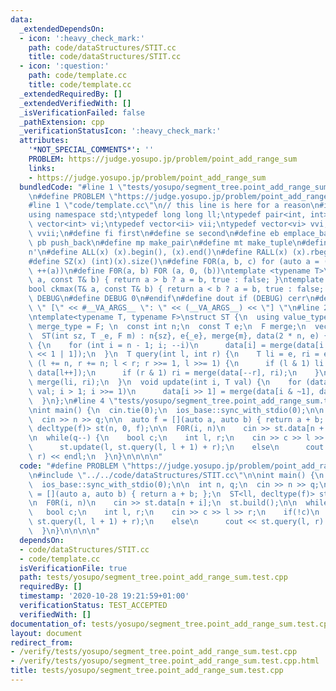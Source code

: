 ```yaml
---
data:
  _extendedDependsOn:
  - icon: ':heavy_check_mark:'
    path: code/dataStructures/STIT.cc
    title: code/dataStructures/STIT.cc
  - icon: ':question:'
    path: code/template.cc
    title: code/template.cc
  _extendedRequiredBy: []
  _extendedVerifiedWith: []
  _isVerificationFailed: false
  _pathExtension: cpp
  _verificationStatusIcon: ':heavy_check_mark:'
  attributes:
    '*NOT_SPECIAL_COMMENTS*': ''
    PROBLEM: https://judge.yosupo.jp/problem/point_add_range_sum
    links:
    - https://judge.yosupo.jp/problem/point_add_range_sum
  bundledCode: "#line 1 \"tests/yosupo/segment_tree.point_add_range_sum.test.cpp\"\
    \n#define PROBLEM \"https://judge.yosupo.jp/problem/point_add_range_sum\"\n\n\
    #line 1 \"code/template.cc\"\n// this line is here for a reason\n#include <bits/stdc++.h>\n\
    using namespace std;\ntypedef long long ll;\ntypedef pair<int, int> ii;\ntypedef\
    \ vector<int> vi;\ntypedef vector<ii> vii;\ntypedef vector<vi> vvi;\ntypedef vector<vii>\
    \ vvii;\n#define fi first\n#define se second\n#define eb emplace_back\n#define\
    \ pb push_back\n#define mp make_pair\n#define mt make_tuple\n#define endl '\\\
    n'\n#define ALL(x) (x).begin(), (x).end()\n#define RALL(x) (x).rbegin(), (x).rend()\n\
    #define SZ(x) (int)(x).size()\n#define FOR(a, b, c) for (auto a = (b); (a) < (c);\
    \ ++(a))\n#define F0R(a, b) FOR (a, 0, (b))\ntemplate <typename T>\nbool ckmin(T&\
    \ a, const T& b) { return a > b ? a = b, true : false; }\ntemplate <typename T>\n\
    bool ckmax(T& a, const T& b) { return a < b ? a = b, true : false; }\n#ifndef\
    \ DEBUG\n#define DEBUG 0\n#endif\n#define dout if (DEBUG) cerr\n#define dvar(...)\
    \ \" [\" << #__VA_ARGS__ \": \" << (__VA_ARGS__) << \"] \"\n#line 2 \"code/dataStructures/STIT.cc\"\
    \ntemplate<typename T, typename F>\nstruct ST {\n  using value_type = T;\n  using\
    \ merge_type = F; \n  const int n;\n  const T e;\n  F merge;\n  vector<T> data;\n\
    \  ST(int sz, T _e, F m) : n{sz}, e{_e}, merge{m}, data(2 * n, e) {}\n  void build()\
    \ {\n    for (int i = n - 1; i; --i)\n      data[i] = merge(data[i << 1], data[i\
    \ << 1 | 1]);\n  }\n  T query(int l, int r) {\n    T li = e, ri = e;\n    for\
    \ (l += n, r += n; l < r; r >>= 1, l >>= 1) {\n      if (l & 1) li = merge(li,\
    \ data[l++]);\n      if (r & 1) ri = merge(data[--r], ri);\n    }\n    return\
    \ merge(li, ri);\n  }\n  void update(int i, T val) {\n    for (data[i += n] =\
    \ val; i > 1; i >>= 1)\n      data[i >> 1] = merge(data[i & ~1], data[i | 1]);\n\
    \  }\n};\n#line 4 \"tests/yosupo/segment_tree.point_add_range_sum.test.cpp\"\n\
    \nint main() {\n  cin.tie(0);\n  ios_base::sync_with_stdio(0);\n\n  int n, q;\n\
    \  cin >> n >> q;\n\n  auto f = [](auto a, auto b) { return a + b; };\n  ST<ll,\
    \ decltype(f)> st(n, 0, f);\n\n  F0R(i, n)\n    cin >> st.data[n + i];\n  st.build();\n\
    \n  while(q--) {\n    bool c;\n    int l, r;\n    cin >> c >> l >> r;\n    if(!c)\n\
    \      st.update(l, st.query(l, l + 1) + r);\n    else\n      cout << st.query(l,\
    \ r) << endl;\n  }\n}\n\n\n\n"
  code: "#define PROBLEM \"https://judge.yosupo.jp/problem/point_add_range_sum\"\n\
    \n#include \"../../code/dataStructures/STIT.cc\"\n\nint main() {\n  cin.tie(0);\n\
    \  ios_base::sync_with_stdio(0);\n\n  int n, q;\n  cin >> n >> q;\n\n  auto f\
    \ = [](auto a, auto b) { return a + b; };\n  ST<ll, decltype(f)> st(n, 0, f);\n\
    \n  F0R(i, n)\n    cin >> st.data[n + i];\n  st.build();\n\n  while(q--) {\n \
    \   bool c;\n    int l, r;\n    cin >> c >> l >> r;\n    if(!c)\n      st.update(l,\
    \ st.query(l, l + 1) + r);\n    else\n      cout << st.query(l, r) << endl;\n\
    \  }\n}\n\n\n\n"
  dependsOn:
  - code/dataStructures/STIT.cc
  - code/template.cc
  isVerificationFile: true
  path: tests/yosupo/segment_tree.point_add_range_sum.test.cpp
  requiredBy: []
  timestamp: '2020-10-28 19:21:59+01:00'
  verificationStatus: TEST_ACCEPTED
  verifiedWith: []
documentation_of: tests/yosupo/segment_tree.point_add_range_sum.test.cpp
layout: document
redirect_from:
- /verify/tests/yosupo/segment_tree.point_add_range_sum.test.cpp
- /verify/tests/yosupo/segment_tree.point_add_range_sum.test.cpp.html
title: tests/yosupo/segment_tree.point_add_range_sum.test.cpp
---
```

